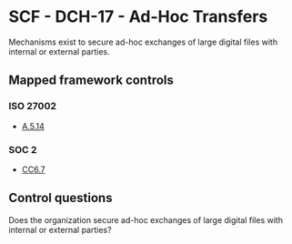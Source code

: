 # SCF - DCH-17 - Ad-Hoc Transfers
Mechanisms exist to secure ad-hoc exchanges of large digital files with internal or external parties.
## Mapped framework controls
### ISO 27002
- [A.5.14](../iso27002/a-5.md#a514)
  
### SOC 2
- [CC6.7](../soc2/cc67.md)
  
## Control questions
Does the organization secure ad-hoc exchanges of large digital files with internal or external parties?
  